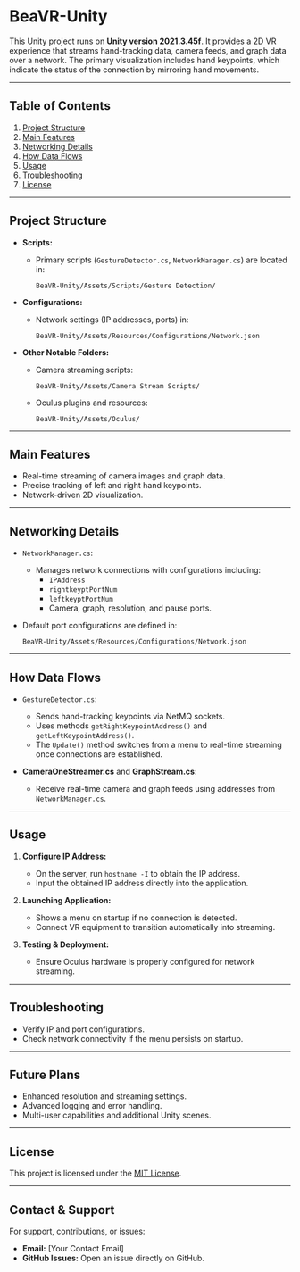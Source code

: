 # BeaVR-Unity

This Unity project runs on **Unity version 2021.3.45f**. It provides a 2D VR experience that streams hand-tracking data, camera feeds, and graph data over a network. The primary visualization includes hand keypoints, which indicate the status of the connection by mirroring hand movements.

---

## Table of Contents

1. [Project Structure](#project-structure)
2. [Main Features](#main-features)
3. [Networking Details](#networking-details)
4. [How Data Flows](#how-data-flows)
5. [Usage](#usage)
6. [Troubleshooting](#troubleshooting)
7. [License](#license)

---

## Project Structure

- **Scripts:**
  - Primary scripts (`GestureDetector.cs`, `NetworkManager.cs`) are located in:
    ```
    BeaVR-Unity/Assets/Scripts/Gesture Detection/
    ```

- **Configurations:**
  - Network settings (IP addresses, ports) in:
    ```
    BeaVR-Unity/Assets/Resources/Configurations/Network.json
    ```

- **Other Notable Folders:**
  - Camera streaming scripts:
    ```
    BeaVR-Unity/Assets/Camera Stream Scripts/
    ```
  - Oculus plugins and resources:
    ```
    BeaVR-Unity/Assets/Oculus/
    ```

---

## Main Features

- Real-time streaming of camera images and graph data.
- Precise tracking of left and right hand keypoints.
- Network-driven 2D visualization.

---

## Networking Details

- `NetworkManager.cs`:
  - Manages network connections with configurations including:
    - `IPAddress`
    - `rightkeyptPortNum`
    - `leftkeyptPortNum`
    - Camera, graph, resolution, and pause ports.

- Default port configurations are defined in:
  ```
  BeaVR-Unity/Assets/Resources/Configurations/Network.json
  ```

---

## How Data Flows

- `GestureDetector.cs`:
  - Sends hand-tracking keypoints via NetMQ sockets.
  - Uses methods `getRightKeypointAddress()` and `getLeftKeypointAddress()`.
  - The `Update()` method switches from a menu to real-time streaming once connections are established.

- **CameraOneStreamer.cs** and **GraphStream.cs**:
  - Receive real-time camera and graph feeds using addresses from `NetworkManager.cs`.

---

## Usage

1. **Configure IP Address:**
   - On the server, run `hostname -I` to obtain the IP address.
   - Input the obtained IP address directly into the application.

2. **Launching Application:**
   - Shows a menu on startup if no connection is detected.
   - Connect VR equipment to transition automatically into streaming.

3. **Testing & Deployment:**
   - Ensure Oculus hardware is properly configured for network streaming.

---

## Troubleshooting

- Verify IP and port configurations.
- Check network connectivity if the menu persists on startup.

---

## Future Plans

- Enhanced resolution and streaming settings.
- Advanced logging and error handling.
- Multi-user capabilities and additional Unity scenes.

---

## License

This project is licensed under the [MIT License](LICENSE).

---

## Contact & Support

For support, contributions, or issues:
- **Email:** [Your Contact Email]
- **GitHub Issues:** Open an issue directly on GitHub.
